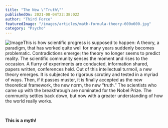 ```yaml
---
title: "The New \"Truth\""
publishedOn: 2021-08-04T22:38:02Z
author: "Third Force"
featuredImage: "/images/articles/math-formula-theory-600x600.jpg"
category: "Psycho"
---
```


![Image](/images/articles/math-formula-theory-600x600.jpg)This is how scientific progress is supposed to happen: A theory, a paradigm, that has worked quite well for many years suddenly becomes problematic. Contradictions emerge; the theory no longer seems to predict reality. The scientific community senses the moment and rises to the occasion. A flurry of experiments are conducted, information shared, papers written, conferences held. Out of this intellectual turmoil, a new theory emerges. It is subjected to rigorous scrutiny and tested in a myriad of ways. Then, if it passes muster, it is finally accepted as the new theoretical framework, the new norm, the new “truth.” The scientists who came up with the breakthrough are nominated for the Nobel Prize. The community settles back down, but now with a greater understanding of how the world really works.

‍

**This is a myth!**

‍
